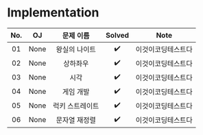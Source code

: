 # Implementation


|          No.          |        OJ        |        문제 이름         |        Solved         |   Note   |
| :-----: |  :--------: |:-------------------------: | :-----: |:-----: |
| 01 | None | 왕실의 나이트 | ✔️ | 이것이코딩테스트다 |
| 02 | None | 상하좌우 | ✔️ | 이것이코딩테스트다 |
| 03 | None | 시각 | ✔️ | 이것이코딩테스트다 |
| 04 | None | 게임 개발 | ✔️ | 이것이코딩테스트다 |
| 05 | None | 럭키 스트레이트 | ✔️ | 이것이코딩테스트다 |
| 06 | None | 문자열 재정렬 | ✔️ | 이것이코딩테스트다 |